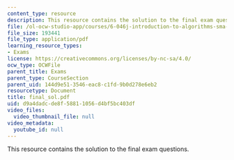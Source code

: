 ```yaml
---
content_type: resource
description: This resource contains the solution to the final exam questions.
file: /ol-ocw-studio-app/courses/6-046j-introduction-to-algorithms-sma-5503-fall-2005/d9a4dadcde8f58811056d4bf5bc403df_final_sol.pdf
file_size: 193441
file_type: application/pdf
learning_resource_types:
- Exams
license: https://creativecommons.org/licenses/by-nc-sa/4.0/
ocw_type: OCWFile
parent_title: Exams
parent_type: CourseSection
parent_uid: 144d9e51-3546-eac8-c1fd-9b0d278e6eb2
resourcetype: Document
title: final_sol.pdf
uid: d9a4dadc-de8f-5881-1056-d4bf5bc403df
video_files:
  video_thumbnail_file: null
video_metadata:
  youtube_id: null
---
```

This resource contains the solution to the final exam questions.